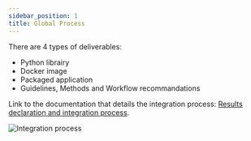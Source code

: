 ```yaml
---
sidebar_position: 1
title: Global Process
---
```


There are 4 types of deliverables:

- Python librairy
- Docker image
- Packaged application
- Guidelines, Methods and Workflow recommandations

Link to the documentation that details the integration process: [Results declaration and integration process](https://wiki.confiance.ai/wiki/Results_declaration_and_integration_process#Integration_Process).

![Integration process](/img/confiance_env/integration_process.png)

